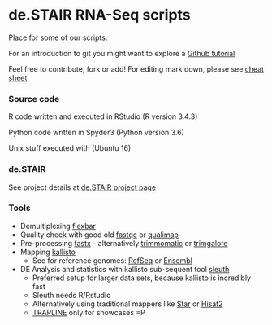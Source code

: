 # de.STAIR RNA-Seq scripts

Place for some of our scripts.

For an introduction to git you might want to explore a [Github tutorial](https://www.atlassian.com/git/tutorials/comparing-workflows)

Feel free to contribute, fork or add! For editing mark down, please see [cheat sheet](https://github.com/adam-p/markdown-here/wiki/Markdown-Cheatsheet)


### Source code

R code written and executed in RStudio (R version 3.4.3)

Python code written in Spyder3 (Python version 3.6)

Unix stuff executed with (Ubuntu 16)


### de.STAIR

See project details at [de.STAIR project page](http://destair.bioinf.uni-leipzig.de/)


### Tools

* Demultiplexing [flexbar](https://github.com/seqan/flexbar)
* Quality check with good old [fastqc](https://www.bioinformatics.babraham.ac.uk/projects/fastqc/) or [qualimap](http://qualimap.bioinfo.cipf.es/)
* Pre-processing [fastx](http://hannonlab.cshl.edu/fastx_toolkit/) - alternatively [trimmomatic](http://www.usadellab.org/cms/?page=trimmomatic) or [trimgalore](https://www.bioinformatics.babraham.ac.uk/projects/trim_galore/)
* Mapping [kallisto](https://pachterlab.github.io/kallisto/download.html)
  * See for reference genomes: [RefSeq](https://www.ncbi.nlm.nih.gov/refseq/) or [Ensembl](http://www.ensembl.org/info/data/ftp/index.html)
* DE Analysis and statistics with kallisto sub-sequent tool [sleuth](https://pachterlab.github.io/kallisto/download.html)
  * Preferred setup for larger data sets, because kallisto is incredibly fast
  * Sleuth needs R/Rstudio
  * Alternatively using traditional mappers like [Star](https://github.com/alexdobin/STAR) or [Hisat2](http://www.ccb.jhu.edu/software/hisat/index.shtml)
  * [TRAPLINE](https://usegalaxy.org/u/mwolfien/p/trapline---manual) only for showcases =P

